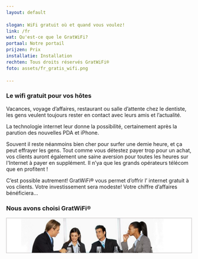 ```yaml
---
layout: default

slogan: WiFi gratuit où et quand vous voulez!
link: /fr
wat: Qu'est-ce que le GratWiFi?
portaal: Notre portail
prijzen: Prix
installatie: Installation
rechten: Tous droits réservés GratWiFi®
foto: assets/fr_gratis_wifi.png

---
```


### Le wifi gratuit pour vos hôtes

Vacances, voyage d’affaires, restaurant ou salle d’attente chez le dentiste, les gens veulent toujours rester en contact avec leurs amis et l’actualité.

La technologie internet leur donne la possibilité, certainement après la parution des nouvelles PDA et iPhone.

Souvent il reste néanmoins bien cher pour surfer une demie heure, et ça peut effrayer les gens. Tout comme vous détestez payer trop pour un achat, vos clients auront également une saine aversion pour toutes les heures sur l'Internet à payer en supplément. Il n’ya que les grands opérateurs télécom que en profitent !

C’est possible autrement! GratWiFi® vous permet d’offrir l’ internet gratuit à vos clients. Votre investissement sera modeste! Votre chiffre d’affaires bénéficiera…

### Nous avons choisi GratWiFi®

![](assets/people.png)
